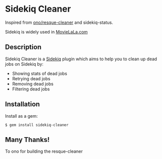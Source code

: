 Sidekiq Cleaner
=============

Inspired from [ono/resque-cleaner](https://github.com/ono/resque-cleaner) and sidekiq-status.

Sidekiq is widely used in [MovieLaLa.com](https://movielala.com)


Description
-----------

Sidekiq Cleaner is a [Sidekiq](https://github.com/mperham/sidekiq) plugin which
aims to help you to clean up dead jobs on Sidekiq by:

* Showing stats of dead jobs
* Retrying dead jobs
* Removing dead jobs
* Filtering dead jobs


Installation
------------

Install as a gem:

    $ gem install sidekiq-cleaner

Many Thanks!
------------

To ono for building the resque-cleaner


